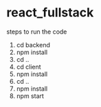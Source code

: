 # react_fullstack

steps to run the code

1.  cd backend
2.  npm install
3.  cd ..
4.  cd client
5.  npm install
6.  cd ..
7.  npm install
8.  npm start

